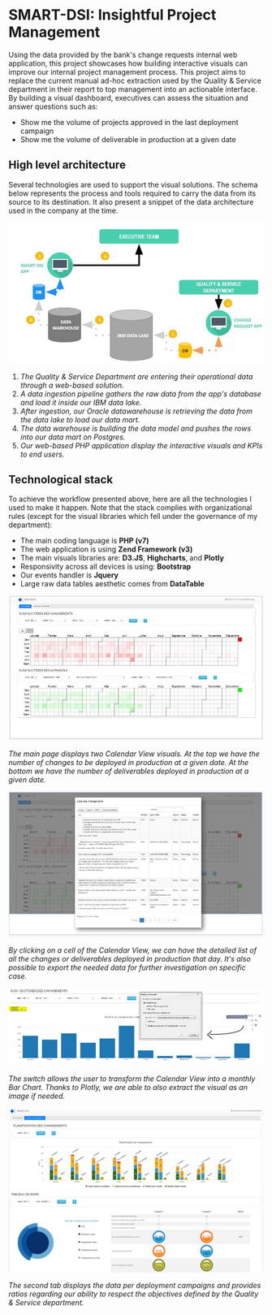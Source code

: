 # SMART-DSI: Insightful Project Management 

Using the data provided by the bank's change requests internal web application, this project showcases how building interactive visuals can improve our internal project management process. This project aims to replace the current manual ad-hoc extraction used by the Quality & Service department in their report to top management into an actionable interface. By building a visual dashboard, executives can assess the situation and answer questions such as:  
  
- Show me the volume of projects approved in the last deployment campaign
- Show me the volume of deliverable in production at a given date
  
   
## High level architecture   
Several technologies are used to support the visual solutions. The schema below represents the process and tools required to carry the data from its source to its destination. It also present a snippet of the data architecture used in the company at the time.


![Solution architecture](/images/p5_architecture.JPG)  
  
1. *The Quality & Service Department are entering their operational data through a web-based solution.*
2. *A data ingestion pipeline gathers the raw data from the app's database and load it inside our IBM data lake.*
3. *After ingestion, our Oracle datawarehouse is retrieving the data from the data lake to load our data mart.*
4. *The data warehouse is building the data model and pushes the rows into our data mart on Postgres.*
5. *Our web-based PHP application display the interactive visuals and KPIs to end users.*

## Technological stack  
To achieve the workflow presented above, here are all the technologies I used to make it happen. Note that the stack complies with organizational rules (except for the visual libraries which fell under the governance of my department):

- The main coding language is **PHP (v7)** 
- The web application is using **Zend Framework (v3)**
- The main visuals libraries are: **D3.JS**, **Highcharts**, and **Plotly**
- Responsivity across all devices is using: **Bootstrap**
- Our events handler is **Jquery**
- Large raw data tables aesthetic comes from **DataTable**  

![Application main page](/images/p5_smartdsi_main.JPG)  
    
*The main page displays two Calendar View visuals. At the top we have the number of changes to be deployed in production at a given date. At the bottom we have the number of deliverables deployed in production at a given date.*  
    
![Detailed list](/images/p5_details.JPG)  
  
*By clicking on a cell of the Calendar View, we can have the detailed list of all the changes or deliverables deployed in production that day. It's also possible to export the needed data for further investigation on specific case.*  
  
![Plot Switch](/images/p5_switch_plot.JPG)
  
*The switch allows the user to transform the Calendar View into a monthly Bar Chart. Thanks to Plotly, we are able to also extract the visual as an image if needed.*
  
![Second Page](/images/p5_smartdsi_p2.JPG)
  
*The second tab displays the data per deployment campaigns and provides ratios regarding our ability to respect the objectives defined by the Quality & Service department.*
  
